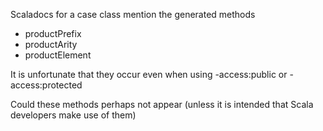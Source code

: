 Scaladocs for a case class mention the generated methods
 * productPrefix
 * productArity
 * productElement

It is unfortunate that they occur even when using  -access:public or -access:protected

Could these methods perhaps not appear (unless it is intended that Scala developers make use of them)


